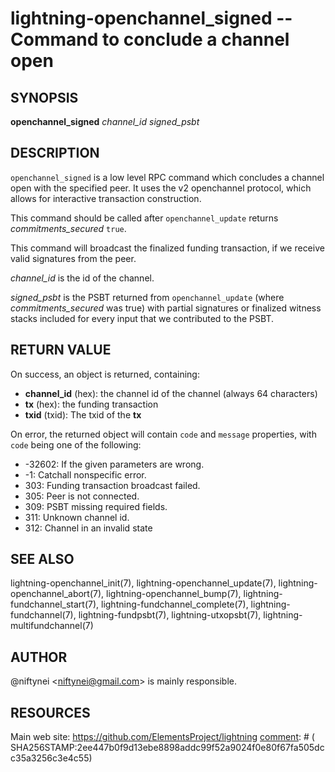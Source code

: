 lightning-openchannel\_signed -- Command to conclude a channel open
===================================================================

SYNOPSIS
--------

**openchannel\_signed** *channel\_id* *signed\_psbt*

DESCRIPTION
-----------

`openchannel_signed` is a low level RPC command which concludes a channel
open with the specified peer. It uses the v2 openchannel protocol, which
allows for interactive transaction construction.

This command should be called after `openchannel_update` returns
*commitments\_secured* `true`.

This command will broadcast the finalized funding transaction,
if we receive valid signatures from the peer.

*channel\_id* is the id of the channel.

*signed\_psbt* is the PSBT returned from `openchannel_update` (where
*commitments\_secured* was true) with partial signatures or finalized
witness stacks included for every input that we contributed to the
PSBT.

RETURN VALUE
------------

[comment]: # (GENERATE-FROM-SCHEMA-START)
On success, an object is returned, containing:

- **channel\_id** (hex): the channel id of the channel (always 64 characters)
- **tx** (hex): the funding transaction
- **txid** (txid): The txid of the **tx**

[comment]: # (GENERATE-FROM-SCHEMA-END)

On error, the returned object will contain `code` and `message` properties,
with `code` being one of the following:

- -32602: If the given parameters are wrong.
- -1: Catchall nonspecific error.
- 303: Funding transaction broadcast failed.
- 305: Peer is not connected.
- 309: PSBT missing required fields.
- 311: Unknown channel id.
- 312: Channel in an invalid state

SEE ALSO
--------

lightning-openchannel\_init(7), lightning-openchannel\_update(7),
lightning-openchannel\_abort(7), lightning-openchannel\_bump(7),
lightning-fundchannel\_start(7), lightning-fundchannel\_complete(7),
lightning-fundchannel(7), lightning-fundpsbt(7),
lightning-utxopsbt(7), lightning-multifundchannel(7)

AUTHOR
------

@niftynei <<niftynei@gmail.com>> is mainly responsible.

RESOURCES
---------

Main web site: <https://github.com/ElementsProject/lightning>
[comment]: # ( SHA256STAMP:2ee447b0f9d13ebe8898addc99f52a9024f0e80f67fa505dcc35a3256c3e4c55)
